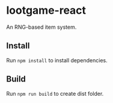 # lootgame-react
An RNG-based item system.

## Install
Run `npm install` to install dependencies.

## Build
Run `npm run build` to create dist folder.
